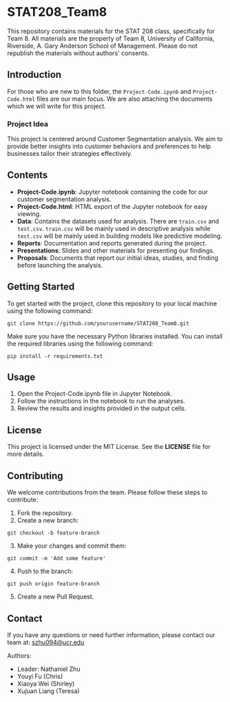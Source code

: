 # STAT208_Team8
This repository contains materials for the STAT 208 class, specifically for Team 8. All materials are the property of Team 8, University of California, Riverside, A. Gary Anderson School of Management. Please do not republish the materials without authors' consents.

## Introduction
For those who are new to this folder, the `Project-Code.ipynb` and `Project-Code.html` files are our main focus. We are also attaching the documents which we will write for this project.

### Project Idea
This project is centered around Customer Segmentation analysis. We aim to provide better insights into customer behaviors and preferences to help businesses tailor their strategies effectively.

## Contents
- **Project-Code.ipynb**: Jupyter notebook containing the code for our customer segmentation analysis.
- **Project-Code.html**: HTML export of the Jupyter notebook for easy viewing.
- **Data**: Contains the datasets used for analysis. There are `train.csv` and `test.csv`. `train.csv` will be mainly used in descriptive analysis while `test.csv` will be mainly used in building models like predictive modeling.
- **Reports**: Documentation and reports generated during the project.
- **Presentations**: Slides and other materials for presenting our findings.
- **Proposals**: Documents that report our initial ideas, studies, and finding before launching the analysis.

## Getting Started
To get started with the project, clone this repository to your local machine using the following command:

`git clone https://github.com/yourusername/STAT208_Team8.git`

Make sure you have the necessary Python libraries installed. You can install the required libraries using the following command:

`pip install -r requirements.txt`

## Usage
1. Open the Project-Code.ipynb file in Jupyter Notebook.
2. Follow the instructions in the notebook to run the analyses.
3. Review the results and insights provided in the output cells.

## License
This project is licensed under the MIT License. See the **LICENSE** file for more details.

## Contributing
We welcome contributions from the team. Please follow these steps to contribute:
1. Fork the repository.
2. Create a new branch:

`git checkout -b feature-branch`

3. Make your changes and commit them:

`git commit -m 'Add some feature'`

4. Push to the branch:

`git push origin feature-branch`

5. Create a new Pull Request.

## Contact
If you have any questions or need further information, please contact our team at: szhu094@ucr.edu

Authors:
- Leader: Nathaniel Zhu
- Youyi Fu (Chris)
- Xiaoya Wei (Shirley)
- Xujuan Liang (Teresa)

